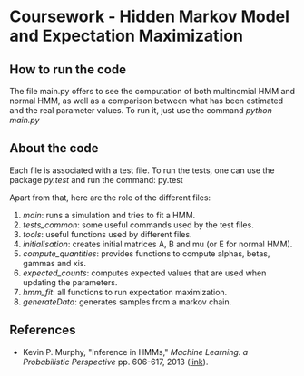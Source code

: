 Coursework - Hidden Markov Model and Expectation Maximization
==============================================================

How to run the code
------------

The file main.py offers to see the computation of both multinomial HMM and normal HMM, as well as a comparison between what has been estimated and the real parameter values. 
To run it, just use the command *python main.py*


About the code
----------------

Each file is associated with a test file. To run the tests, one can use the package *py.test* and run the command:
py.test

Apart from that, here are the role of the different files:

1. *main*: runs a simulation and tries to fit a HMM.
2. *tests_common*: some useful commands used by the test files.
3. *tools*: useful functions used by different files.
4. *initialisation*: creates initial matrices A, B and mu (or E for normal HMM).
5. *compute_quantities*: provides functions to compute alphas, betas, gammas and xis. 
6. *expected_counts*: computes expected values that are used when updating the parameters.
7. *hmm_fit*: all functions to run expectation maximization.
8. *generateData*: generates samples from a markov chain.

References
-----------

- Kevin P. Murphy, "Inference in HMMs," *Machine Learning: a Probabilistic Perspective* pp. 606-617, 2013 ([link](https://www.cs.ubc.ca/~murphyk/MLbook/)).
